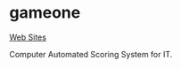# gameone 
[Web Sites](https://caitechs.github.io/gameone/)

Computer Automated Scoring System for IT.
